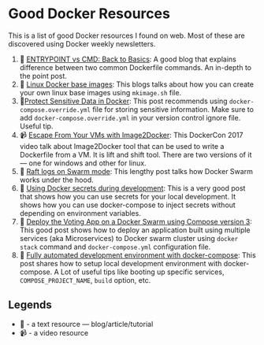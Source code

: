 # Good Docker Resources

This is a list of good Docker resources I found on web. Most of these are discovered using Docker weekly newsletters.

1. ​:memo: [ENTRYPOINT vs CMD: Back to Basics](http://www.johnzaccone.io/entrypoint-vs-cmd-back-to-basics/): A good blog that explains difference between two common Dockerfile commands. An in-depth to the point post. 
2. ​:memo: [Linux Docker base images](https://sreeninet.wordpress.com/2017/05/13/linux-docker-base-images/): This blogs talks about how you can create your own linux base images using `mkimage.sh` file.
3. :memo:[Protect Sensitive Data in Docker](https://davidwalsh.name/docker-compose-override): This post recommends using `docker-compose.override.yml` file for storing sensitive information. Make sure to add `docker-compose.override.yml` in your version control ignore file. Useful tip.
4. ​:video_camera: [Escape From Your VMs with Image2Docker](https://www.youtube.com/watch?v=YVfiK72Il5A&t=2813s): This DockerCon 2017 video talk about Image2Docker tool that can be used to write a Dockerfile from a VM. It is lift and shift tool. There are two versions of it — one for windows and other for linux.
5. ​:memo: [Raft logs on Swarm mode](https://medium.com/lucjuggery/raft-logs-on-swarm-mode-1351eff1e690): This lengthy post talks how Docker Swarm works under the hood. 
6. ​:memo: [Using Docker secrets during development](https://blog.mikesir87.io/2017/05/using-docker-secrets-during-development/): This is a very good post that shows how you can use secrets for your local development. It shows how you can use docker-compose to inject secrets without depending on environment variables.
7. ​:memo: [Deploy the Voting App on a Docker Swarm using Compose version 3](https://medium.com/lucjuggery/deploy-the-voting-apps-stack-on-a-docker-swarm-4390fd5eee4): This good post shows how to deploy an application built using multiple services (aka Microservices) to Docker swarm cluster using `docker stack` command and `docker-compose.yml` configuration file.
8. ​:memo:​ [Fully automated development environment with docker-compose](https://blog.maqpie.com/2017/02/22/fully-automated-development-environment-with-docker-compose/): This post shares how to setup local development environment with docker-compose. A Lot of useful tips like booting up specific services, `COMPOSE_PROJECT_NAME`, `build` option, etc. 


## Legends

* ​:memo: - a text resource — blog/article/tutorial
* ​:video_camera: - a video resource 